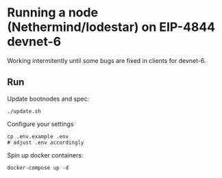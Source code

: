 # Running a node (Nethermind/lodestar) on EIP-4844 devnet-6

Working intermitently until some bugs are fixed in clients for devnet-6.

## Run

Update bootnodes and spec:

```
./update.sh
```

Configure your settings

```
cp .env.example .env
# adjust .env accordingly
```

Spin up docker containers:

```
docker-compose up -d
```

